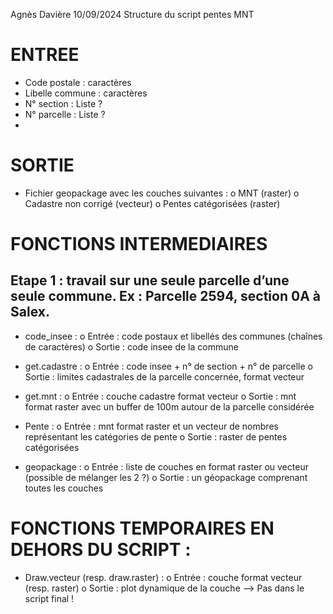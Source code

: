 Agnès Davière 10/09/2024
Structure du script pentes MNT
# ENTREE
-	Code postale  : caractères
-	Libelle commune : caractères
-	N° section : Liste ?
-	N° parcelle : Liste ?
-	
# SORTIE
-	Fichier geopackage avec les couches suivantes :
o	MNT (raster)
o	Cadastre non corrigé (vecteur)
o	Pentes catégorisées (raster)

# FONCTIONS INTERMEDIAIRES
## Etape 1 : travail sur une seule parcelle d’une seule commune. Ex : Parcelle 2594, section 0A à Salex. 
-	code_insee :
o	Entrée : code postaux et libellés des communes (chaînes de caractères)
o	Sortie : code insee de la commune

-	get.cadastre :
o	Entrée : code insee + n° de section + n° de parcelle
o	Sortie : limites cadastrales de la parcelle concernée, format vecteur

-	get.mnt :
o	Entrée : couche cadastre format vecteur
o	Sortie : mnt format raster avec un buffer de 100m autour de la parcelle considérée
-	Pente :
o	Entrée : mnt format raster et un vecteur de nombres représentant les catégories de pente
o	Sortie : raster de pentes catégorisées

-	geopackage :
o	Entrée : liste de couches en format raster ou vecteur (possible de mélanger les 2 ?)
o	Sortie : un géopackage comprenant toutes les couches 

# FONCTIONS TEMPORAIRES EN DEHORS DU SCRIPT :
-	Draw.vecteur (resp. draw.raster) :
o	Entrée : couche format vecteur (resp. raster)
o	Sortie : plot dynamique de la couche
--> Pas dans le script final !


